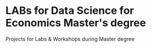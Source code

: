 # LABs for Data Science for Economics Master's degree

Projects for Labs & Workshops during Master degree
